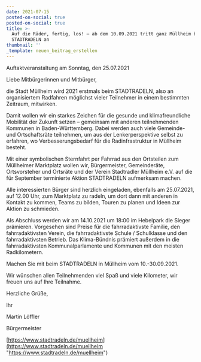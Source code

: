```yaml
---
date: 2021-07-15
posted-on-social: true
posted-on-social: true
title: >-
  Auf die Räder, fertig, los! – ab dem 10.09.2021 tritt ganz Müllheim beim
  STADTRADELN an
thumbnail: ''
_template: neuen_beitrag_erstellen
---
```


Auftaktveranstaltung am Sonntag, den 25.07.2021

Liebe Mitbürgerinnen und Mitbürger,

die Stadt Müllheim wird 2021 erstmals beim STADTRADELN, also an organisiertem Radfahren möglichst vieler Teilnehmer in einem bestimmten Zeitraum, mitwirken.

Damit wollen wir ein starkes Zeichen für die gesunde und klimafreundliche Mobilität der Zukunft setzen – gemeinsam mit anderen teilnehmenden Kommunen in Baden-Württemberg. Dabei werden auch viele Gemeinde- und Ortschaftsräte teilnehmen, um aus der Lenkerperspektive selbst zu erfahren, wo Verbesserungsbedarf für die Radinfrastruktur in Müllheim besteht.

Mit einer symbolischen Sternfahrt per Fahrrad aus den Ortsteilen zum Müllheimer Marktplatz wollen wir, Bürgermeister, Gemeinderäte, Ortsvorsteher und Ortsräte und der Verein Stadtradler Müllheim e.V. auf die für September terminierte Aktion STADTRADELN aufmerksam machen.

Alle interessierten Bürger sind herzlich eingeladen, ebenfalls am 25.07.2021, auf 12.00 Uhr, zum Marktplatz zu radeln, um dort dann mit anderen in Kontakt zu kommen, Teams zu bilden, Touren zu planen und Ideen zur Aktion zu schmieden.

Als Abschluss werden wir am 14.10.2021 um 18:00 im Hebelpark die Sieger prämieren. Vorgesehen sind Preise für die fahrradaktivste Familie, den fahrradaktivsten Verein, die fahrradaktivste Schule / Schulklasse und den fahrradaktivsten Betrieb. Das Klima-Bündnis prämiert außerdem in die fahrradaktivsten Kommunalparlamente und Kommunen mit den meisten Radkilometern.

Machen Sie mit beim STADTRADELN in Müllheim vom 10.-30.09.2021.

Wir wünschen allen Teilnehmenden viel Spaß und viele Kilometer, wir freuen uns auf Ihre Teilnahme.

Herzliche Grüße,

Ihr

Martin Löffler

Bürgermeister

[https://www.stadtradeln.de/muellheim](https://www.stadtradeln.de/muellheim "https://www.stadtradeln.de/muellheim")
